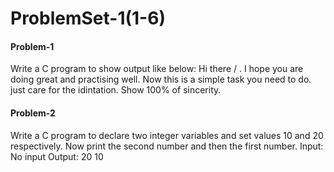 # ProblemSet-1(1-6)
####  Problem-1
Write a C program to show output like below: 
    Hi there / .     I hope you are doing great and practising well.
    Now this is a simple task you need to do.        just care for the idintation.
    Show 100% of sincerity.
####  Problem-2
Write a C program to declare two integer variables and set values 10 and 20 respectively. Now print the second
number and then the first number. 
    Input: No input
    Output: 20 10
